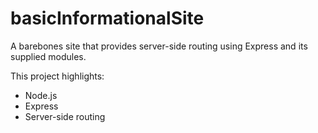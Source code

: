 # basicInformationalSite

A barebones site that provides server-side routing using Express and its supplied modules.

This project highlights:

- Node.js
- Express
- Server-side routing
